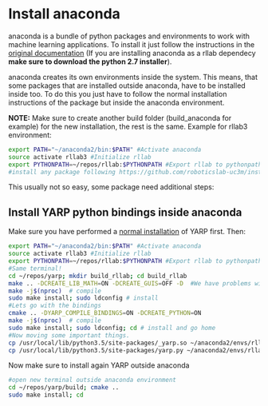 # Install anaconda

anaconda is a bundle of python packages and environments to work with machine learning applications. To install it just follow the instructions in the [original documentation](https://docs.anaconda.com/anaconda/install/linux) (If you are installing anaconda as a rllab dependecy **make sure to download the python 2.7 installer**).

anaconda creates its own environments inside the system. This means, that some packages that are installed outside anaconda, have to be installed inside too. To do this you just have to follow the normal installation instructions of the package but inside the anaconda environment. 

**NOTE:** Make sure to create another build folder (build_anaconda for example) for the new installation, the rest is the same. Example for rllab3 environment:

```bash
export PATH="~/anaconda2/bin:$PATH" #Activate anaconda
source activate rllab3 #Initialize rllab
export PYTHONPATH=~/repos/rllab:$PYTHONPATH #Export rllab to pythonpath.
#install any package following https://github.com/roboticslab-uc3m/installation-guides (make sure to change build->build_rllab)
```
This usually not so easy, some package need additional steps:

## Install YARP python bindings inside anaconda

Make sure you have performed a [normal installation](https://github.com/roboticslab-uc3m/installation-guides/blob/master/install-yarp.md) of YARP first. Then:

```bash
export PATH="~/anaconda2/bin:$PATH" #Activate anaconda
source activate rllab3 #Initialize rllab
export PYTHONPATH=~/repos/rllab:$PYTHONPATH #Export rllab to pythonpath.
#Same terminal!
cd ~/repos/yarp; mkdir build_rllab; cd build_rllab
make .. -DCREATE_LIB_MATH=ON -DCREATE_GUIS=OFF -D  #We have problems with qt so GUIS out.
make -j$(nproc)  # compile
sudo make install; sudo ldconfig # install
#Lets go with the bindings
cmake .. -DYARP_COMPILE_BINDINGS=ON -DCREATE_PYTHON=ON
make -j$(nproc)  # compile
sudo make install; sudo ldconfig; cd # install and go home
#Now moving some important things.
cp /usr/local/lib/python3.5/site-packages/_yarp.so ~/anaconda2/envs/rllab3/lib/python3.5/site-packages
cp /usr/local/lib/python3.5/site-packages/yarp.py ~/anaconda2/envs/rllab3/lib/python3.5/site-packages
```

Now make sure to install again YARP outside anaconda

```bash
#open new terminal outside anaconda environment
cd ~/repos/yarp/build; cmake ..
sudo make install; cd
```
